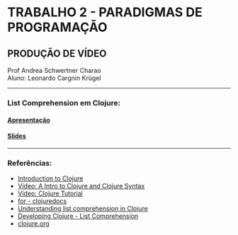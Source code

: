 # TRABALHO 2 - PARADIGMAS DE PROGRAMAÇÃO  

## PRODUÇÃO DE VÍDEO  

Prof Andrea Schwertner Charao  
Aluno: Leonardo Cargnin Krügel  

---
### List Comprehension em Clojure:  

#### [Apresentação]()
#### [Slides](https://docs.google.com/presentation/d/11aq2MXreeoyJrF-yHuE4Q-nBYVv-lpsS0ukQCWSvM-E/edit?usp=sharing)

---
### Referências: 
- [Introduction to Clojure](https://www.baeldung.com/clojure)  
- [Vídeo: A Intro to Clojure and Clojure Syntax](https://www.youtube.com/watch?v=uwRFOFvd-CU)  
- [Vídeo: Clojure Tutorial](https://www.youtube.com/watch?v=ciGyHkDuPAE)  
- [for - clojuredocs](https://clojuredocs.org/clojure.core/for)  
- [Understanding list comprehension in Clojure](https://www.youtube.com/watch?v=5lvV9ICwaMo)  
- [Developing Clojure - List Comprehension](https://practical.li/clojure-staging/thinking-functionally/list-comprehension.html)  
- [clojure.org](https://clojure.org/)  
